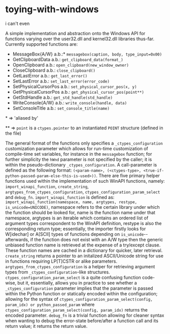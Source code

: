 # toying-with-windows
i can't even

A simple implementation and abstraction onto the Windows API for functions varying over the user32.dll and kernel32.dll libraries thus-far. Currently supported functions are:
- MessageBox{A/W} a.b.:\* `messagebox(caption, body, type_input=0x00)`
- GetClipboardData a.b.: `get_clipboard_data(format_)`
- OpenClipboard a.b.: `open_clipboard(new_window_owner)`
- CloseClipboard a.b.: `close_clipboard()`
- GetLastError a.b.: `get_last_error()`
- SetLastError a.b.: `set_last_error(error_code)`
- SetPhysicalCursorPos a.b.: `set_physical_cursor_pos(x, y)`
- GetPhysicalCursorPos a.b.: `get_physical_cursor_pos(point**)`
- GetStdHandle a.b.: `get_std_handle(std_handle)`
- WriteConsole{A/W} a.b.: `write_console(handle, data)`
- SetConsoleTitle a.b.: `set_console_title(name)`

\* => 'aliased by'

\*\* => `point` is a `ctypes.pointer` to an instantiated `POINT` structure (defined in the file)

The general format of the functions only specifies a `_ctypes_configuration` customization parameter which allows for run-time customization of compile-time set variables, for instance in the `messagebox` function; for further simplicity the `hWnd` parameter is not specified by the caller; it is within the pseudo-dictionary `_ctypes_configuration`. A call-parameter is defined as the following format: `(<param-name>, (<ctypes-type>, <true-if-python-passed-param-else-this-is-used>))`.
There are five primary helper functions used within the implementation of such WinAPI functions, namely: `import_winapi_function`, `create_string`, `argtypes_from_ctypes_configuration`, `ctypes_configuration_param_select` and `debug_fn`. `import_winapi_function` is defined as: `import_winapi_function(namespace, name, argtypes, restype, is_unicode=UNICODE)`, namespace refers to the certain library under which the function should be looked for, name is the function name under that namespace, argtypes is an iterable which contains an ordered list of argument types correspondent to the WinAPI definition, restype is also the corresponding return type; essentially, the importer firstly looks for W\[idechar\] or A\[SCII\] types of functions depending on `is_unicode`-- afterwards, if the function does not exist with an A/W type then the generic unbiased function name is retrieved at the expense of a try/except clause. These function names are cached in a dictionary for quicker, later retrieval.
`create_string` returns a pointer to an initalized ASCII/Unicode string for use in functions requiring LP\[T\]CSTR or alike parameters.
`argtypes_from_ctypes_configuration` is a helper for retrieving argument types from `_ctypes_configuration`-like structures.
`ctypes_configuration_param_select` is a quite confusing function code-wise, but it, essentially, allows you in practice to see whether a `_ctypes_configuration` parameter implies that the parameter is passed within the Python function or statically encoded within the configuration; allowing for the syntax of `ctypes_configuration_param_select(config, param_idx) or python_passed_param` where `ctypes_configuration_param_select(config, param_idx)` returns the encoded parameter.
`debug_fn` is a trivial function allowing for cleaner syntax when wanting to debug the error-state before/after a function call and its return value; it returns the return value.
